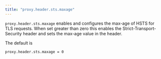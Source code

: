 ```yaml
---
title: "proxy.header.sts.maxage"
---
```


`proxy.header.sts.maxage` enables and configures the max-age of HSTS for TLS requests.
When set greater than zero this enables the Strict-Transport-Security header
and sets the max-age value in the header.

The default is

    proxy.header.sts.maxage = 0
